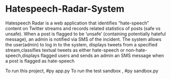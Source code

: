 # Hatespeech-Radar-System
Hatespeech Radar is a web application that identifies “hate-speech” content on Twitter streams and records related statistics of posts (safe vs unsafe). When a post is flagged to be ‘unsafe’ (containing potentially hateful message), an admin is notified via SMS of the incident. 
The system allows the user(admin) to log in to the system, displays tweets from a specified stream,classifies textual tweets as either hate-speech or non-hate-speech,displays flagged users and sends an admin an SMS message when a post is flagged as hate-speech

To run this project, #py app.py
To run the test sandbox , #py sandbox.py
